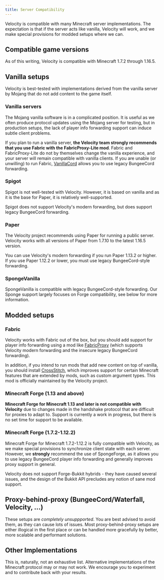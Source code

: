 ```yaml
---
title: Server Compatibility
---
```


Velocity is compatible with many Minecraft server implementations. The expectation is that if the server acts like vanilla, Velocity will work, and we make special provisions for modded setups where we can.

## Compatible game versions

As of this writing, Velocity is compatible with Minecraft 1.7.2 through 1.16.5.

## Vanilla setups

Velocity is best-tested with implementations derived from the vanilla server by Mojang that do not add content to the game itself.

### Vanilla servers

The Mojang vanilla software is in a complicated position. It is useful as we often produce protocol updates using the Mojang server for testing, but in production setups, the lack of player info forwarding support can induce subtle client problems.

If you plan to run a vanilla server, **the Velocity team strongly recommends that you use Fabric with the FabricProxy-Lite mod**. Fabric and FabricProxy-Lite do not by themselves change the vanilla experience, and your server will remain compatible with vanilla clients. If you are unable (or unwilling) to run Fabric, [VanillaCord](https://github.com/ME1312/VanillaCord) allows you to use legacy BungeeCord forwarding.

### Spigot

Spigot is not well-tested with Velocity. However, it is based on vanilla and as it is the base for Paper, it is relatively well-supported.

Spigot does not support Velocity's modern forwarding, but does support legacy BungeeCord forwarding.

### Paper

The Velocity project recommends using Paper for running a public server. Velocity works with all versions of Paper from 1.7.10 to the latest 1.16.5 version.

You can use Velocity's modern forwarding if you run Paper 1.13.2 or higher. If you use Paper 1.12.2 or lower, you must use legacy BungeeCord-style forwarding.

### SpongeVanilla

SpongeVanilla is compatible with legacy BungeeCord-style forwarding. Our Sponge support largely focuses on Forge compatibility, see below for more information.

## Modded setups

### Fabric

Velocity works with Fabric out of the box, but you should add support for player info forwarding using a mod like [FabricProxy](https://www.curseforge.com/minecraft/mc-mods/fabricproxy) (which supports Velocity modern forwarding and the insecure legacy BungeeCord forwarding).

In addition, if you intend to run mods that add new content on top of vanilla, you should install [CrossStitch](https://www.curseforge.com/minecraft/mc-mods/crossstitch), which improves support for certain Minecraft features that are extended by mods, such as custom argument types. This mod is officially maintained by the Velocity project.

### Minecraft Forge (1.13 and above)

**Minecraft Forge for Minecraft 1.13 and later is not compatible with Velocity** due to changes made in the handshake protocol that are difficult for proxies to adapt to. Support is currently a work in progress, but there is no set time for support to be available.

### Minecraft Forge (1.7.2-1.12.2)

Minecraft Forge for Minecraft 1.7.2-1.12.2 is fully compatible with Velocity, as we make special provisions to synchronize client state with each server. However, we **strongly** recommend the use of SpongeForge, as it allows you to use legacy BungeeCord player info forwarding and generally improves proxy support in general.

Velocity does not support Forge-Bukkit hybrids - they have caused several issues, and the design of the Bukkit API precludes any notion of sane mod support.

## Proxy-behind-proxy (BungeeCord/Waterfall, Velocity, ...)

These setups are _completely unsuppported_. You are best advised to avoid them, as they can cause lots of issues. Most proxy-behind-proxy setups are either illogical in the first place or can be handled more gracefully by better, more scalable and performant solutions.

## Other Implementations

This is, naturally, not an exhaustive list. Alternative implementations of the Minecraft protocol may or may not work. We encourage you to experiment and to contribute back with your results.
